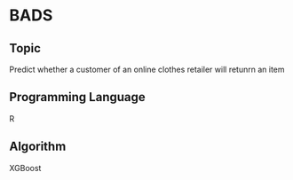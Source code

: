 # BADS

## Topic

Predict whether a customer of an online clothes retailer will retunrn an item

## Programming Language

R

## Algorithm

XGBoost 

